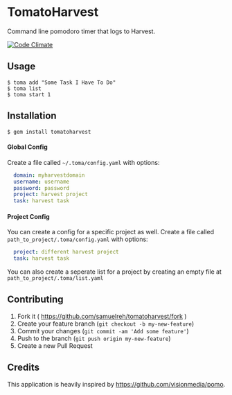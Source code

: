# TomatoHarvest
Command line pomodoro timer that logs to Harvest.

[![Code Climate](https://codeclimate.com/github/samuelreh/tomatoharvest.png)](https://codeclimate.com/github/samuelreh/tomatoharvest)

## Usage

    $ toma add "Some Task I Have To Do"
    $ toma list
    $ toma start 1

## Installation

    $ gem install tomatoharvest
    
#### Global Config

Create a file called `~/.toma/config.yaml` with options:
```yaml
  domain: myharvestdomain
  username: username
  password: password
  project: harvest project
  task: harvest task
```

#### Project Config

You can create a config for a specific project as well. Create a file called `path_to_project/.toma/config.yaml` with options:
```yaml
  project: different harvest project
  task: harvest task
```

You can also create a seperate list for a project by creating an empty file at `path_to_project/.toma/list.yaml`

## Contributing

1. Fork it ( https://github.com/samuelreh/tomatoharvest/fork )
2. Create your feature branch (`git checkout -b my-new-feature`)
3. Commit your changes (`git commit -am 'Add some feature'`)
4. Push to the branch (`git push origin my-new-feature`)
5. Create a new Pull Request

## Credits
This application is heavily inspired by https://github.com/visionmedia/pomo.

